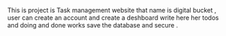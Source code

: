 This is project is Task management website that name is digital bucket , user can create an account and create a deshboard write here her todos and doing and done works save the database and secure .



